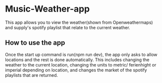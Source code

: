 # Music-Weather-app
This app allows you to view the weather(shown from Openweathermaps) and supply's spotify playlist that relate to the current weather.
## How to use the app
Once the start up command is run(npm run dev), the app only asks to allow locations and the rest is done automatically. 
This includes changing the weather to the current location, changing the units to metric/ ferienhight or imperial depending on location, and changes the market of the spotify playlists that are returned.
